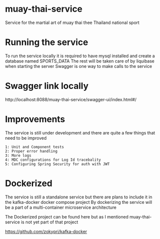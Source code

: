 # muay-thai-service
Service for the martial art of muay thai thee Thailand national sport

# Running the service
To run the service locally it is required to have mysql installed and create a database named SPORTS_DATA
The rest will be taken care of by liquibase when starting the server
Swagger is one way to make calls to the service 

# Swagger link locally
http://localhost:8088/muay-thai-service/swagger-ui/index.html#/

# Improvements
The service is still under development and there are quite a few things that need to be improved

    1: Unit and Component tests
    2: Proper error handling
    3: More logs
    4: MDC configurations for Log Id tracebality
    5: Configuring Spring Security for auth with JWT

# Dockerized
The service is still a standalone service but there are plans to include it in the kafka-docker docker compose project
By dockerizing the service will be a part of a multi-container microservice architecture 

The Dockerized project can be found here but as I mentioned muay-thai-service is not yet part of that project

https://github.com/zokypri/kafka-docker

